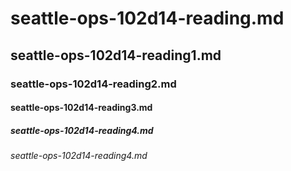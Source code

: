# seattle-ops-102d14-reading.md
## seattle-ops-102d14-reading1.md
### seattle-ops-102d14-reading2.md
#### seattle-ops-102d14-reading3.md
##### seattle-ops-102d14-reading4.md
###### seattle-ops-102d14-reading4.md
